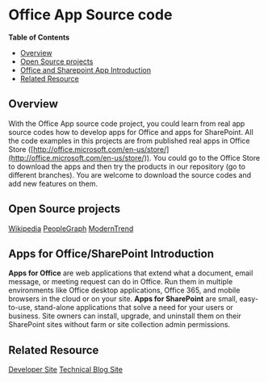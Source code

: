 # Office App Source code

**Table of Contents**

*   [Overview](#overview)
*   [Open Source projects](#open-source-projects)
*   [Office and Sharepoint App Introduction](#office-and-sharepoint-app-introduction)
*   [Related Resource](#related-resource)

## Overview

With the Office App source code project, you could learn from real app source codes how to develop apps for Office and apps for SharePoint. All the code examples in this projects are from published real apps in Office Store ([http://office.microsoft.com/en-us/store/](http://office.microsoft.com/en-us/store/)).
You could go to the Office Store to download the apps and then try the products in our repository (go to different branches). You are welcome to download the source codes and add new features on them.

## Open Source projects

[Wikipedia](https://store.office.com/en-us/store/wikipedia-WA104099688.aspx)
[PeopleGraph](https://store.office.com/en-us/store/people-graph-WA104104476.aspx)
[ModernTrend](https://store.office.com/en-us/store/modern-trend-WA104220390.aspx)

## Apps for Office/SharePoint Introduction

**Apps for Office** are web applications that extend what a document, email message, or meeting request can do in Office.
Run them in multiple environments like Office desktop applications, Office 365, and mobile browsers in the cloud or on your site.
**Apps for SharePoint** are small, easy-to-use, stand-alone applications that solve a need for your users or business. Site owners can install, upgrade, and uninstall them on their SharePoint sites without farm or site collection admin permissions.

## Related Resource

[Developer Site](http://msdn.microsoft.com/en-us/office/aa905340)
[Technical Blog Site](http://blogs.msdn.com/b/officeapps)
